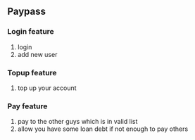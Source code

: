 ## Paypass

### Login feature

1. login
2. add new user

### Topup feature

1. top up your account

### Pay feature

1. pay to the other guys which is in valid list
2. allow you have some loan debt if not enough to pay others  
